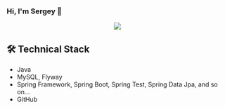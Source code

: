 ### Hi, I'm Sergey 👋

<p align='center'>   
   <a href="https://t.me/smkozh">
       <img src="https://img.shields.io/badge/Telegram-2CA5E0?style=for-the-badge&logo=telegram&logoColor=white"/>
   </a>
<p align='center'>

   ## 🛠 Technical Stack
*   Java
*   MySQL, Flyway
*   Spring Framework, Spring Boot, Spring Test, Spring Data Jpa, and so on...  
*   GitHub
   
<!--
**SMKozh/SMKozh** is a ✨ _special_ ✨ repository because its `README.md` (this file) appears on your GitHub profile.


Here are some ideas to get you started:

- 🔭 I’m currently working on ...
- 🌱 I’m currently learning ...
- 👯 I’m looking to collaborate on ...
- 🤔 I’m looking for help with ...
- 💬 Ask me about ...
- 📫 How to reach me: ...
- 😄 Pronouns: ...
- ⚡ Fun fact: ...
-->
